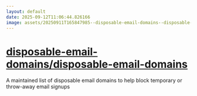 ```yaml
---
layout: default
date: 2025-09-12T11:06:44.826166
image: assets/20250911T165847985--disposable-email-domains--disposable-email-domains--20250911T170922047--cropped.png
---
```


# [disposable-email-domains/disposable-email-domains](https://github.com/disposable-email-domains/disposable-email-domains)

A maintained list of disposable email domains to help block temporary or throw-away email signups
